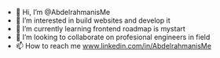 - 👋 Hi, I’m @AbdelrahmanisMe
- 👀 I’m interested in  build websites and develop it 
- 🌱 I’m currently learning frontend roadmap is mystart
- 💞️ I’m looking to collaborate on profesional engineers in field
- 📫 How to reach me www.linkedin.com/in/AbdelrahmanisMe

<!---
my first progect you cansee on my github account and help me by your rate thank you,sir or friend.
--->
